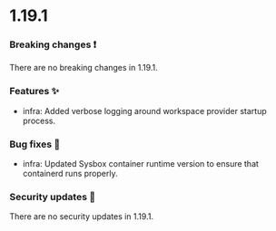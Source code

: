 # 1.19.1

### Breaking changes ❗

There are no breaking changes in 1.19.1.

### Features ✨

- infra: Added verbose logging around workspace provider startup process.

### Bug fixes 🐛

- infra: Updated Sysbox container runtime version to ensure that containerd runs
properly.

### Security updates 🔐

There are no security updates in 1.19.1.
